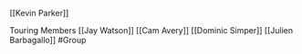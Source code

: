 [[Kevin Parker]]

Touring Members
[[Jay Watson]]
[[Cam Avery]]
[[Dominic Simper]]
[[Julien Barbagallo]]
#Group 
